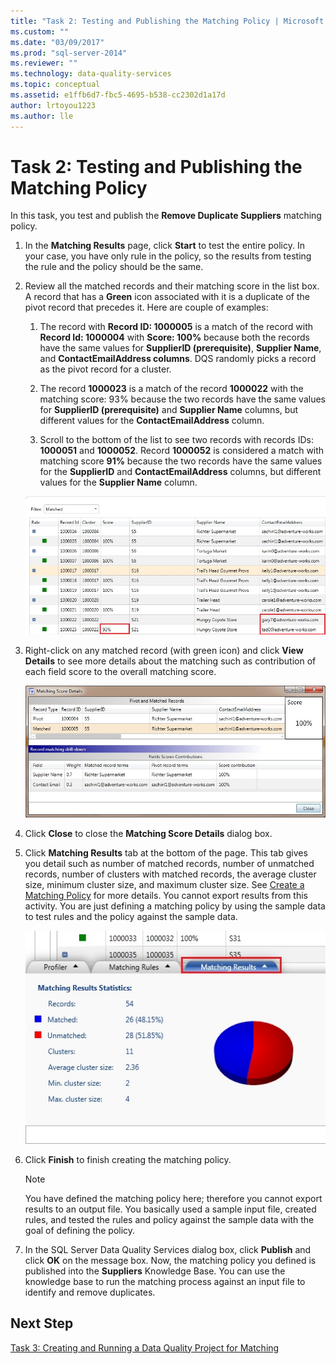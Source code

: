 ```yaml
---
title: "Task 2: Testing and Publishing the Matching Policy | Microsoft Docs"
ms.custom: ""
ms.date: "03/09/2017"
ms.prod: "sql-server-2014"
ms.reviewer: ""
ms.technology: data-quality-services
ms.topic: conceptual
ms.assetid: e1ffb6d7-fbc5-4695-b538-cc2302d1a17d
author: lrtoyou1223
ms.author: lle
---
```

# Task 2: Testing and Publishing the Matching Policy
  In this task, you test and publish the **Remove Duplicate Suppliers** matching policy.  
  
1.  In the **Matching Results** page, click **Start** to test the entire policy. In your case, you have only rule in the policy, so the results from testing the rule and the policy should be the same.  
  
2.  Review all the matched records and their matching score in the list box. A record that has a **Green** icon associated with it is a duplicate of the pivot record that precedes it. Here are couple of examples:  
  
    1.  The record with **Record ID: 1000005** is a match of the record with **Record Id: 1000004** with **Score: 100%** because both the records have the same values for **SupplierID (prerequisite)**, **Supplier Name**, and **ContactEmailAddress columns**. DQS randomly picks a record as the pivot record for a cluster.  
  
    2.  The record **1000023** is a match of the record **1000022** with the matching score: 93% because the two records have the same values for **SupplierID (prerequisite)** and **Supplier Name** columns, but different values for the **ContactEmailAddress** column.  
  
    3.  Scroll to the bottom of the list to see two records with records IDs: **1000051** and **1000052**. Record **1000052** is considered a match with matching score **91%** because the two records have the same values for the **SupplierID** and **ContactEmailAddress** columns, but different values for the **Supplier Name** column.  
  
     ![Policy Definition - Policy Results](../../2014/tutorials/media/et-testingandpublishingthematchingpolicy-01.jpg "Policy Definition - Policy Results")  
  
3.  Right-click on any matched record (with green icon) and click **View Details** to see more details about the matching such as contribution of each field score to the overall matching score.  
  
     ![Matching Score Details Dialog Box](../../2014/tutorials/media/et-testingandpublishingthematchingpolicy-02.jpg "Matching Score Details Dialog Box")  
  
4.  Click **Close** to close the **Matching Score Details** dialog box.  
  
5.  Click **Matching Results** tab at the bottom of the page. This tab gives you detail such as number of matched records, number of unmatched records, number of clusters with matched records, the average cluster size, minimum cluster size, and maximum cluster size. See [Create a Matching Policy](https://msdn.microsoft.com/library/hh270290.aspx) for more details. You cannot export results from this activity. You are just defining a matching policy by using the sample data to test rules and the policy against the sample data.  
  
     ![Matching Results Tab](../../2014/tutorials/media/et-testingandpublishingthematchingpolicy-03.jpg "Matching Results Tab")  
  
6.  Click **Finish** to finish creating the matching policy.  
  
    > [!NOTE]  
    >  You have defined the matching policy here; therefore you cannot export results to an output file. You basically used a sample input file, created rules, and tested the rules and policy against the sample data with the goal of defining the policy.  
  
7.  In the SQL Server Data Quality Services dialog box, click **Publish** and click **OK** on the message box. Now, the matching policy you defined is published into the **Suppliers** Knowledge Base. You can use the knowledge base to run the matching process against an input file to identify and remove duplicates.  
  
## Next Step  
 [Task 3: Creating and Running a Data Quality Project for Matching](../../2014/tutorials/task-3-creating-and-running-a-data-quality-project-for-matching.md)  
  
  
